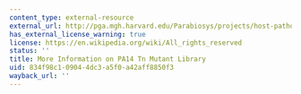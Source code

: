 ```yaml
---
content_type: external-resource
external_url: http://pga.mgh.harvard.edu/Parabiosys/projects/host-pathogen_interactions/library_construction.php#trashmethod
has_external_license_warning: true
license: https://en.wikipedia.org/wiki/All_rights_reserved
status: ''
title: More Information on PA14 Tn Mutant Library
uid: 834f98c1-0904-4dc3-a5f0-a42aff8850f3
wayback_url: ''
---
```

